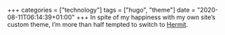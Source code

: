 +++
categories = ["technology"]
tags = ["hugo", "theme"]
date = "2020-08-11T06:14:39+01:00"
+++
In spite of my happiness with my own site’s custom theme, I’m more than half tempted to switch to [Hermit](https://themes.gohugo.io/hermit/).
